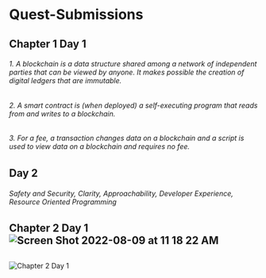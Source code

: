 # Quest-Submissions
## Chapter 1 Day 1 ##
###### 1. A blockchain is a data structure shared among a network of independent parties that can be viewed by anyone. It makes possible the creation of             digital ledgers that are immutable.
###### 2. A smart contract is (when deployed) a self-executing program that reads from and writes to a blockchain.
###### 3. For a fee, a transaction changes data on a blockchain and a script is used to view data on a blockchain and requires no fee.
## Day 2 ##
###### Safety and Security, Clarity, Approachability, Developer Experience, Resource Oriented Programming

## Chapter 2 Day 1![Screen Shot 2022-08-09 at 11 18 22 AM](https://user-images.githubusercontent.com/111440271/186187060-b3d8d532-1963-4d95-bbf7-dfb6ceb76422.png)
 ##


![Chapter 2 Day 1](https://user-images.githubusercontent.com/111440271/186187284-b34863e1-411e-4a3c-b3cb-251974e4d1ef.png)


